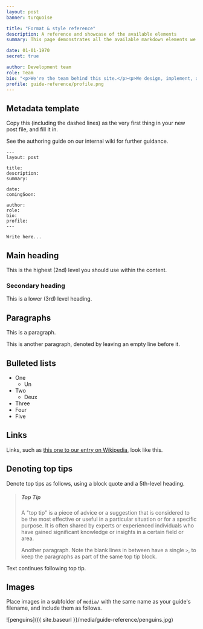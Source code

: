 ```yaml
---
layout: post
banner: turquoise

title: "Format & style reference"
description: A reference and showcase of the available elements
summary: This page demonstrates all the available markdown elements we have designed and implemented. Look at the source for how to use them, and the output page to see how they look.

date: 01-01-1970
secret: true

author: Development team
role: Team
bio: "<p>We're the team behind this site.</p><p>We design, implement, and write instructions. Here's what a link to <a href=\"https://github.com/ScottLogic\">the company GitHub</a> looks like.</p>"
profile: guide-reference/profile.png
---
```


## Metadata template

Copy this (including the dashed lines) as the very first thing in your new post file, and fill it in.

See the authoring guide on our internal wiki for further guidance.

```
---
layout: post

title: 
description: 
summary: 

date: 
comingSoon: 

author: 
role: 
bio: 
profile: 
---

Write here...
```

## Main heading

This is the highest (2nd) level you should use within the content.

### Secondary heading

This is a lower (3rd) level heading.

## Paragraphs

This is a paragraph.

This is another paragraph, denoted by leaving an empty line before it.

## Bulleted lists

- One
  - Un
- Two
  - Deux
- Three
- Four
- Five

## Links

Links, such as [this one to our entry on Wikipedia](https://en.wikipedia.org/wiki/Scott_Logic), look like this.

## Denoting top tips

Denote top tips as follows, using a block quote and a 5th-level heading.

> ##### Top Tip
>A "top tip" is a piece of advice or a suggestion that is considered to be the most effective or useful in a particular situation or for a specific purpose. It is often shared by experts or experienced individuals who have gained significant knowledge or insights in a certain field or area.
>
> Another paragraph. Note the blank lines in between have a single `>`, to keep the paragraphs as part of the same top tip block.

Text continues following top tip.

## Images

Place images in a subfolder of `media/` with the same name as your guide's filename, and include them as follows.

![penguins]({{ site.baseurl }}/media/guide-reference/penguins.jpg)
